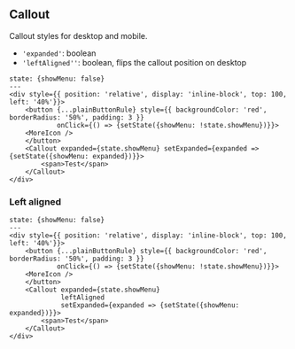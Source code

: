 ## Callout

Callout styles for desktop and mobile.

- `'expanded'`: boolean
- `'leftAligned''`: boolean, flips the callout position on desktop

```react|responsive
state: {showMenu: false}
---
<div style={{ position: 'relative', display: 'inline-block', top: 100, left: '40%'}}>
    <button {...plainButtonRule} style={{ backgroundColor: 'red', borderRadius: '50%', padding: 3 }} 
            onClick={() => {setState({showMenu: !state.showMenu})}}>
    <MoreIcon />
    </button>
    <Callout expanded={state.showMenu} setExpanded={expanded => {setState({showMenu: expanded})}}>
        <span>Test</span>
    </Callout>
</div>
```

### Left aligned
```react|responsive
state: {showMenu: false}
---
<div style={{ position: 'relative', display: 'inline-block', top: 100, left: '40%'}}>
    <button {...plainButtonRule} style={{ backgroundColor: 'red', borderRadius: '50%', padding: 3 }} 
            onClick={() => {setState({showMenu: !state.showMenu})}}>
    <MoreIcon />
    </button>
    <Callout expanded={state.showMenu} 
             leftAligned
             setExpanded={expanded => {setState({showMenu: expanded})}}>
        <span>Test</span>
    </Callout>
</div>
```